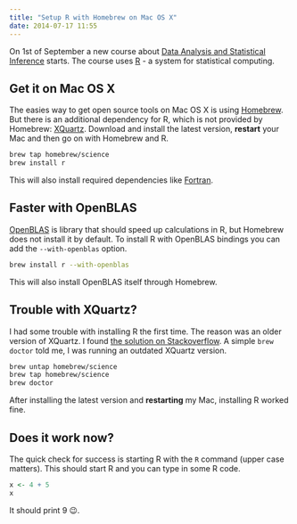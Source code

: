 ```yaml
---
title: "Setup R with Homebrew on Mac OS X"
date: 2014-07-17 11:55
---
```


On 1st of September a new course about [Data Analysis and Statistical Inference](https://www.coursera.org/course/statistics) starts. The course uses [R](http://www.r-project.org/) - a system for statistical computing.

## Get it on Mac OS X
The easies way to get open source tools on Mac OS X is using [Homebrew](http://brew.sh/). But there is an additional dependency for R, which is not provided by Homebrew: [XQuartz](https://xquartz.macosforge.org/landing/). Download and install the latest version, **restart** your Mac and then go on with Homebrew and R.

```sh
brew tap homebrew/science
brew install r
```

This will also install required dependencies like [Fortran](http://en.wikipedia.org/wiki/Fortran).

## Faster with OpenBLAS
[OpenBLAS](http://www.openblas.net) is library that should speed up calculations in R, but Homebrew does not install it by default. To install R with OpenBLAS bindings you can add the `--with-openblas` option.

```sh
brew install r --with-openblas
```

This will also install OpenBLAS itself through Homebrew.

## Trouble with XQuartz?
I had some trouble with installing R the first time. The reason was an older version of XQuartz. I found [the solution on Stackoverflow](http://stackoverflow.com/questions/20457290/installing-r-with-homebrew/20457381#20457381). A simple `brew doctor` told me, I was running an outdated XQuartz version.

```sh
brew untap homebrew/science
brew tap homebrew/science
brew doctor
```

After installing the latest version and **restarting** my Mac, installing R worked fine.

## Does it work now?
The quick check for success is starting R with the `R` command (upper case matters). This should start R and you can type in some R code.

```r
x <- 4 + 5
x
```

It should print 9 😉.
